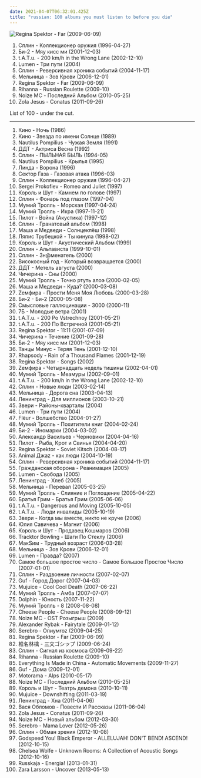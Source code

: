 ```yaml
---
date: 2021-04-07T06:32:01.425Z
title: "russian: 100 albums you must listen to before you die"
---
```

![Regina Spektor - Far (2009-06-09)](http://coverartarchive.org/release/8de3f2da-225f-49de-bb40-7a58e3bb0518/3715735677-500.jpg "Regina Spektor - Far (2009-06-09)")
<ol class="albums">
<li data-cover="http://coverartarchive.org/release/8ee696a2-a2df-3103-9552-84bc89c1b21f/10018803050-500.jpg" data-tags="russian, russian rock" role="button">Сплин - Коллекционер оружия (1996-04-27)</li>
<li data-cover="http://coverartarchive.org/release/981956e9-cbe6-43d3-a41b-9c1cdf9f0615/8629209528-500.jpg" data-tags="rock, russian, russian rock" role="button">Би-2 - Мяу кисс ми (2001-12-03)</li>
<li data-cover="https://img.discogs.com/168ocC56t91yXss7WoXJH59-Iwo=/fit-in/600x519/filters:strip_icc():format(jpeg):mode_rgb():quality(90)/discogs-images/R-10566998-1500033083-6757.png.jpg" data-tags="pop" role="button">t.A.T.u. - 200 km/h in the Wrong Lane (2002-12-10)</li>
<li data-cover="http://coverartarchive.org/release/0ea45f21-a336-40ba-a38b-bf2d1399b0e5/9478672915-500.jpg" data-tags="rock, russian, punk, alternative" role="button">Lumen - Три пути (2004)</li>
<li data-cover="http://coverartarchive.org/release/00de0496-da48-46cc-9199-e3b7b0d13ece/3409380950-500.jpg" data-tags="rock, russian, russian rock" role="button">Сплин - Реверсивная хроника событий (2004-11-17)</li>
<li data-cover="http://coverartarchive.org/release/43e4a25b-dcd7-40e3-abcb-8b9a47ac2d08/20163942881-500.jpg" data-tags="folk, folk rock, russian" role="button">Мельница - Зов Крови (2006-12-01)</li>
<li data-cover="http://coverartarchive.org/release/8de3f2da-225f-49de-bb40-7a58e3bb0518/3715735677-500.jpg" data-tags="pop, piano, anti-folk, indie, alternative, indie pop, indie rock, 00s" role="button">Regina Spektor - Far (2009-06-09)</li>
<li data-cover="http://coverartarchive.org/release/c0615e88-6f03-433d-a559-20082ee33560/1863012429-500.jpg" data-tags="pop, russian, rihanna" role="button">Rihanna - Russian Roulette (2009-10)</li>
<li data-cover="http://coverartarchive.org/release/4b694997-ffff-4e17-b3fa-2eff8fd5e30e/10588245317-500.jpg" data-tags="nozi mc, russian, alternative hip-hop" role="button">Noize MC - Последний Альбом (2010-05-25)</li>
<li data-cover="http://coverartarchive.org/release/4b96bb65-9831-4c26-a3d1-0455a4fa4805/2292051184-500.jpg" data-tags="electronic, electronica, art pop" role="button">Zola Jesus - Conatus (2011-09-26)</li>
</ol>
List of 100 - under the cut.
<!-- more -->

_________________

<ol class="albums">
<li data-cover="http://coverartarchive.org/release/ca391767-e23f-4412-8799-038f61f6408c/7047446915-500.jpg" data-tags="post-punk, new wave, russian rock" role="button">
Кино - Ночь (1986)
</li>
<li data-cover="https://img.discogs.com/KRAsF06OwWq8BQJ_h4tPqnfqoWU=/fit-in/394x608/filters:strip_icc():format(jpeg):mode_rgb():quality(90)/discogs-images/R-7174417-1435394577-3151.png.jpg" data-tags="russian rock" role="button">
Кино - Звезда по имени Солнце (1989)
</li>
<li data-cover="http://coverartarchive.org/release/ed419c7f-a724-43d4-a5ed-fb5b4976d27b/4166591941-500.jpg" data-tags="post-punk, russian" role="button">
Nautilus Pompilius - Чужая Земля (1991)
</li>
<li data-cover="https://img.discogs.com/YveRMLuzQWp2Z4VLIfpSRo8R4Hs=/fit-in/600x945/filters:strip_icc():format(jpeg):mode_rgb():quality(90)/discogs-images/R-777558-1306174349.jpeg.jpg" data-tags="russian rock, russian" role="button">
ДДТ - Актриса Весна (1992)
</li>
<li data-cover="http://coverartarchive.org/release/613c7748-ede2-4006-b202-d6998c5a9716/12162854224-500.jpg" data-tags="rock, russian" role="button">
Сплин - ПЫЛЬНАЯ БЫЛЬ (1994-05)
</li>
<li data-cover="http://coverartarchive.org/release/58e1b301-dbed-31a1-ab07-0939d3673857/4166685041-500.jpg" data-tags="rock, russian rock" role="button">
Nautilus Pompilius - Крылья (1995)
</li>
<li data-cover="http://coverartarchive.org/release/2e18df83-1d5e-494d-850e-e64dac716f91/5706820734-500.jpg" data-tags="russian, alternative pop" role="button">
Линда - Ворона (1996)
</li>
<li data-cover="http://coverartarchive.org/release/d854dd34-d5a5-49b5-83bc-6c17a354112e/7646928612-500.jpg" data-tags="alternative, 90s, russian" role="button">
Сектор Газа - Газовая атака (1996-03)
</li>
<li data-cover="http://coverartarchive.org/release/8ee696a2-a2df-3103-9552-84bc89c1b21f/10018803050-500.jpg" data-tags="russian, russian rock" role="button">
Сплин - Коллекционер оружия (1996-04-27)
</li>
<li data-cover="https://img.discogs.com/6m5eiVRe2WNSw8lrf66tMBR_Gvs=/fit-in/225x222/filters:strip_icc():format(jpeg):mode_rgb():quality(90)/discogs-images/R-15102498-1586713760-6077.jpeg.jpg" data-tags="classical" role="button">
Sergei Prokofiev - Romeo and Juliet (1997)
</li>
<li data-cover="http://coverartarchive.org/release/52c058bb-163a-49d6-81cd-bf0940448d0f/12161289324-500.jpg" data-tags="punk rock" role="button">
Король и Шут - Камнем по голове (1997)
</li>
<li data-cover="http://coverartarchive.org/release/1aaa0434-20d7-3d2b-8bf7-111fea7805ca/11674927194-500.jpg" data-tags="russian rock" role="button">
Сплин - Фонарь под глазом (1997-04)
</li>
<li data-cover="https://img.discogs.com/Z3k4WScRca3dg26gDogwYFL1N3k=/fit-in/556x600/filters:strip_icc():format(jpeg):mode_rgb():quality(90)/discogs-images/R-5197595-1387193447-1676.jpeg.jpg" data-tags="russian rock, rock, pop-rock, russian" role="button">
Мумий Тролль - Морская (1997-04-24)
</li>
<li data-cover="http://coverartarchive.org/release/d768f402-e6ad-443b-9551-5c9e2f25ab9d/12162231602-500.jpg" data-tags="rock, 90s, alternative" role="button">
Мумий Тролль - Икра (1997-11-21)
</li>
<li data-cover="http://coverartarchive.org/release/e293c2d0-a7db-4ca2-ad42-d47363d802dc/8041344512-500.jpg" data-tags="acoustic" role="button">
Пилот - Война (Акустика) (1997-12)
</li>
<li data-cover="https://img.discogs.com/0SuPxfEu6T74Pw_wmSg7dk4zNZg=/fit-in/600x610/filters:strip_icc():format(jpeg):mode_rgb():quality(90)/discogs-images/R-9111371-1474970082-8131.jpeg.jpg" data-tags="russian rock, rock" role="button">
Сплин - Гранатовый альбом (1998)
</li>
<li data-cover="https://img.discogs.com/SD5cT_bJwiAf6Cu4bOudwwTA1Xk=/fit-in/600x600/filters:strip_icc():format(jpeg):mode_rgb():quality(90)/discogs-images/R-573542-1375447942-3616.jpeg.jpg" data-tags="rock, russian" role="button">
Маша и Медведи - Солнцеклёш (1998)
</li>
<li data-cover="http://coverartarchive.org/release/977ebcc6-6093-4135-81b2-35b952af51ce/5109695318-500.jpg" data-tags="belarusian" role="button">
Ляпис Трубецкой - Ты кинула (1998-02)
</li>
<li data-cover="http://coverartarchive.org/release/bbc9e79c-6c53-3865-b74c-bd9bea133baa/7047433301-500.jpg" data-tags="punk rock" role="button">
Король и Шут - Акустический Альбом (1999)
</li>
<li data-cover="http://coverartarchive.org/release/8f6871a9-895e-4a11-b8f2-31a0f11dd46f/3408937704-500.jpg" data-tags="russian rock, rock" role="button">
Сплин - Альтависта (1999-10-01)
</li>
<li data-cover="http://coverartarchive.org/release/80fefa12-27e8-4b41-8732-08d161b6f3e5/3408942818-500.jpg" data-tags="russian rock" role="button">
Сплин - Зн@менатель (2000)
</li>
<li data-cover="http://coverartarchive.org/release/5cb5921e-5933-46bb-af51-b3347ac69028/24339087883-500.jpg" data-tags="russian" role="button">
Високосный год - Который возвращается (2000)
</li>
<li data-cover="http://coverartarchive.org/release/a7fb1924-92ca-4d9e-a67a-01c84c04634c/28163635576-500.jpg" data-tags="rock, russian, russian rock, album" role="button">
ДДТ - Метель августа (2000)
</li>
<li data-cover="https://img.discogs.com/GQYU6SQ8BQLvye7Y8WQG8vzv2R0=/fit-in/600x531/filters:strip_icc():format(jpeg):mode_rgb():quality(90)/discogs-images/R-7361064-1535486256-6953.jpeg.jpg" data-tags="russian" role="button">
Чичерина - Сны (2000)
</li>
<li data-cover="http://coverartarchive.org/release/75bd4618-dadf-4d0e-bb4f-f4635a8b3cef/12161793810-500.jpg" data-tags="rock, russian, pop-rock" role="button">
Мумий Тролль - Точно ртуть алоэ (2000-02-05)
</li>
<li data-cover="http://coverartarchive.org/release/61f389d0-e878-47b4-ba33-6ae29cfa40bd/5090015769-500.jpg" data-tags="female vocalists, russian" role="button">
Маша и Медведи - Куда? (2000-03-08)
</li>
<li data-cover="http://coverartarchive.org/release/c890f158-7efa-4d0c-9646-a530493ce315/1405666877-500.jpg" data-tags="russian rock" role="button">
Zемфира - Прости Меня Моя Любовь (2000-03-28)
</li>
<li data-cover="http://coverartarchive.org/release/d428c5a2-683a-4691-8890-330c782437fe/10677133074-500.jpg" data-tags="russian rock" role="button">
Би-2 - Би-2 (2000-05-08)
</li>
<li data-cover="https://img.discogs.com/MRVPHCqK3kRID_THMMDE-knKCAw=/fit-in/600x948/filters:strip_icc():format(jpeg):mode_rgb():quality(90)/discogs-images/R-3306344-1324997694.jpeg.jpg" data-tags="rock, russian rock" role="button">
Смысловые галлюцинации - 3000 (2000-11)
</li>
<li data-cover="http://coverartarchive.org/release/084d77a1-110c-4e5d-bb7c-780c029a6ca0/4513137735-500.jpg" data-tags="russian, male vocalists" role="button">
7Б - Молодые ветра (2001)
</li>
<li data-cover="https://img.discogs.com/cfc9e7fd50d7c9c08931869b95f6849a01d0635d/images/spacer.gif" data-tags="rock, russian" role="button">
t.A.T.u. - 200 Po Vstrechnoy (2001-05-21)
</li>
<li data-cover="https://img.discogs.com/Vi38ysSm0Ry1nIeJkzua7suq0Mw=/fit-in/588x600/filters:strip_icc():format(jpeg):mode_rgb():quality(90)/discogs-images/R-243888-1148373522.jpeg.jpg" data-tags="pop, russian" role="button">
t.A.T.u. - 200 По Встречной (2001-05-21)
</li>
<li data-cover="http://coverartarchive.org/release/df05a613-0cde-4f9c-bf69-59bd3b76be3e/5817135757-500.jpg" data-tags="jazz, piano, anti-folk" role="button">
Regina Spektor - 11:11 (2001-07-09)
</li>
<li data-cover="https://img.discogs.com/GPcYJ4HSF83GSQqVCqJAvaEwObU=/fit-in/600x598/filters:strip_icc():format(jpeg):mode_rgb():quality(90)/discogs-images/R-372753-1506459603-3178.jpeg.jpg" data-tags="russian" role="button">
Чичерина - Течение (2001-09-28)
</li>
<li data-cover="http://coverartarchive.org/release/981956e9-cbe6-43d3-a41b-9c1cdf9f0615/8629209528-500.jpg" data-tags="rock, russian, russian rock" role="button">
Би-2 - Мяу кисс ми (2001-12-03)
</li>
<li data-cover="http://coverartarchive.org/release/010360cd-0eb9-4083-bb80-3b7ff14bf1e6/9908342074-500.jpg" data-tags="russian" role="button">
Танцы Минус - Теряя Тень (2001-12-10)
</li>
<li data-cover="https://img.discogs.com/IQQRArelyNzXNjq1rLmDJDnenJg=/fit-in/400x400/filters:strip_icc():format(jpeg):mode_rgb():quality(90)/discogs-images/R-2288481-1274648361.jpeg.jpg" data-tags="power metal, symphonic metal" role="button">
Rhapsody - Rain of a Thousand Flames (2001-12-19)
</li>
<li data-cover="http://coverartarchive.org/release/fcb8a3df-61cc-450e-9c9a-fbcfddffae84/16146902869-500.jpg" data-tags="piano, female vocalists" role="button">
Regina Spektor - Songs (2002)
</li>
<li data-cover="http://coverartarchive.org/release/103472d6-746e-4533-be60-ba95bb4383fb/1406115627-500.jpg" data-tags="russian rock, rock" role="button">
Zемфира - Четырнадцать недель тишины (2002-04-01)
</li>
<li data-cover="http://coverartarchive.org/release/f1ffaf91-60fe-3697-b5fa-c75f16674acb/19154216035-500.jpg" data-tags="rock, russian, pop-rock" role="button">
Мумий Тролль - Меамуры (2002-09-01)
</li>
<li data-cover="https://img.discogs.com/168ocC56t91yXss7WoXJH59-Iwo=/fit-in/600x519/filters:strip_icc():format(jpeg):mode_rgb():quality(90)/discogs-images/R-10566998-1500033083-6757.png.jpg" data-tags="pop" role="button">
t.A.T.u. - 200 km/h in the Wrong Lane (2002-12-10)
</li>
<li data-cover="http://coverartarchive.org/release/b54e926d-fefe-3de8-84ea-a14b6ce462e0/3409360415-500.jpg" data-tags="rock" role="button">
Сплин - Новые люди (2003-02-14)
</li>
<li data-cover="http://coverartarchive.org/release/7ae07f7a-4444-4d62-b2ed-0b60bb802715/27801453848-500.jpg" data-tags="folk, russian" role="button">
Мельница - Дорога сна (2003-04-13)
</li>
<li data-cover="http://coverartarchive.org/release/18230503-dc0a-4822-b7bc-7822a769d4e8/28086874897-500.jpg" data-tags="ska, russian" role="button">
Ленинград - Для миллионов (2003-10-21)
</li>
<li data-cover="http://coverartarchive.org/release/b11b45ac-bef8-4139-99a0-7255d0ef4c17/27109302009-500.jpg" data-tags="rock, russian" role="button">
Звери - Районы-кварталы (2004)
</li>
<li data-cover="http://coverartarchive.org/release/0ea45f21-a336-40ba-a38b-bf2d1399b0e5/9478672915-500.jpg" data-tags="rock, russian, punk, alternative" role="button">
Lumen - Три пути (2004)
</li>
<li data-cover="http://coverartarchive.org/release/ea9811df-915b-4d1b-8172-673b5cc4ce7d/4397578495-500.jpg" data-tags="ethereal" role="button">
Flëur - Волшебство (2004-01-27)
</li>
<li data-cover="http://coverartarchive.org/release/b4f28951-7eb0-36b8-8a01-06e64ea5e9ce/19154191635-500.jpg" data-tags="russian, rock, russian rock" role="button">
Мумий Тролль - Похитители книг (2004-02-24)
</li>
<li data-cover="http://coverartarchive.org/release/74e829b2-6155-49d1-a634-ae72e685e264/11339739256-500.jpg" data-tags="rock, alternative, russian, russian rock, record collection" role="button">
Би-2 - Иномарки (2004-03-02)
</li>
<li data-cover="http://coverartarchive.org/release/74358c59-6b61-49c7-b29a-a864bac0c21d/3409386947-500.jpg" data-tags="home-sweet-homeland" role="button">
Александр Васильев - Черновики (2004-04-16)
</li>
<li data-cover="https://img.discogs.com/UfSn6gfi6sOx5KeoccttQOpOmjg=/fit-in/600x595/filters:strip_icc():format(jpeg):mode_rgb():quality(90)/discogs-images/R-7325390-1439827999-1877.jpeg.jpg" data-tags="russian rock" role="button">
Пилот - Рыба, Крот и Свинья (2004-04-20)
</li>
<li data-cover="http://coverartarchive.org/release/39af013c-fe41-413e-8909-066147967c57/16197647081-500.jpg" data-tags="singer-songwriter, female vocalists, anti-folk" role="button">
Regina Spektor - Soviet Kitsch (2004-08-17)
</li>
<li data-cover="https://img.discogs.com/khYKiYX3oXg5XfkVPWh4SVNBMQI=/fit-in/600x598/filters:strip_icc():format(jpeg):mode_rgb():quality(90)/discogs-images/R-1974834-1443379336-4926.jpeg.jpg" data-tags="alternative" role="button">
Animal Джаz - как люди (2004-10-19)
</li>
<li data-cover="http://coverartarchive.org/release/00de0496-da48-46cc-9199-e3b7b0d13ece/3409380950-500.jpg" data-tags="rock, russian, russian rock" role="button">
Сплин - Реверсивная хроника событий (2004-11-17)
</li>
<li data-cover="http://coverartarchive.org/release/f230b810-c08e-4c48-a0be-a161cb937350/9549843827-500.jpg" data-tags="punk, post-punk, psychedelic rock" role="button">
Гражданская оборона - Реанимация (2005)
</li>
<li data-cover="http://coverartarchive.org/release/c7af3832-ec57-4030-8c17-78e0f6f8f3a3/9478681638-500.jpg" data-tags="rock, lumen, alternative, alternative rock" role="button">
Lumen - Свобода (2005)
</li>
<li data-cover="https://img.discogs.com/WMoGKKgjYFAJCFeMUtzI_Moi8Vw=/fit-in/600x620/filters:strip_icc():format(jpeg):mode_rgb():quality(90)/discogs-images/R-11285784-1513447849-7032.jpeg.jpg" data-tags="russian" role="button">
Ленинград - Хлеб (2005)
</li>
<li data-cover="http://coverartarchive.org/release/637dca39-d103-447a-a115-bab41d7a5e2c/27801445252-500.jpg" data-tags="folk, folk rock" role="button">
Мельница - Перевал (2005-03-25)
</li>
<li data-cover="http://coverartarchive.org/release/a237a605-e4ae-4642-a7df-48b56c71f5bb/19154243216-500.jpg" data-tags="russian rock" role="button">
Мумий Тролль - Слияние и Поглощение (2005-04-22)
</li>
<li data-cover="https://via.placeholder.com/450" data-tags="russian, eastern europe rock" role="button">
Братья Грим - Братья Грим (2005-06-06)
</li>
<li data-cover="https://via.placeholder.com/450" data-tags="pop" role="button">
t.A.T.u. - Dangerous and Moving (2005-10-05)
</li>
<li data-cover="http://coverartarchive.org/release/bb656d72-5e7c-4d0a-b45d-d8579747505e/10160516993-500.jpg" data-tags="russian, pop" role="button">
t.A.T.u. - Люди инвалиды (2005-10-19)
</li>
<li data-cover="https://img.discogs.com/UtQJIiw3C4XmBQVBN7JJc_zSxlY=/fit-in/600x599/filters:strip_icc():format(jpeg):mode_rgb():quality(90)/discogs-images/R-705452-1560867494-6266.jpeg.jpg" data-tags="rock, russian, russian rock" role="button">
Звери - Когда мы вместе, никто не круче (2006)
</li>
<li data-cover="http://coverartarchive.org/release/64b5164e-f733-48ab-800a-cedb01d0a0a1/28483233476-500.jpg" data-tags="russian" role="button">
Юлия Савичева - Магнит (2006)
</li>
<li data-cover="http://coverartarchive.org/release/596e5567-f743-4013-b036-4c35706083da/10095618121-500.jpg" data-tags="punk rock" role="button">
Король и Шут - Продавец Кошмаров (2006)
</li>
<li data-cover="http://coverartarchive.org/release/4c0c646f-0f0c-4c10-b5e2-3f40d9317b30/5684022212-500.jpg" data-tags="metal, alternative, alternative rock, russian, alternative metal, nu metal, russian alternative" role="button">
Tracktor Bowling - Шаги По Стеклу (2006)
</li>
<li data-cover="http://coverartarchive.org/release/7eccf2d2-95aa-4feb-bb51-e9dec109aeec/1259766212-500.jpg" data-tags="pop, memories, russian, 00s, russian pop, memory" role="button">
МакSим - Трудный возраст (2006-03-28)
</li>
<li data-cover="http://coverartarchive.org/release/43e4a25b-dcd7-40e3-abcb-8b9a47ac2d08/20163942881-500.jpg" data-tags="folk, folk rock, russian" role="button">
Мельница - Зов Крови (2006-12-01)
</li>
<li data-cover="http://coverartarchive.org/release/d391aa9a-a06d-4061-8b85-bde5f16ca299/9478684377-500.jpg" data-tags="lumen, russian rock, punk, russian alternative" role="button">
Lumen - Правда? (2007)
</li>
<li data-cover="http://coverartarchive.org/release/8e9b3db8-c317-4c77-b054-b1295d1fbcaa/3042522833-500.jpg" data-tags="electronic, ambient, experimental" role="button">
Самое большое простое число - Самое Большое Простое Число (2007-01-01)
</li>
<li data-cover="http://coverartarchive.org/release/8014f993-3a10-43e6-91fc-e70e916e82ae/3409391770-500.jpg" data-tags="russian rock" role="button">
Сплин - Раздвоение личности (2007-02-07)
</li>
<li data-cover="http://coverartarchive.org/release/8ae14351-f6c9-495e-b652-491f8d480609/1978475483-500.jpg" data-tags="russian rap, guf, hip-hop" role="button">
Guf - Город Дорог (2007-04-03)
</li>
<li data-cover="http://coverartarchive.org/release/ab238b2a-c7c8-49b1-b5b0-caa9bd85dd29/4431938009-500.jpg" data-tags="experimental, idm, minimal" role="button">
Mujuice - Cool Cool Death (2007-06-22)
</li>
<li data-cover="http://coverartarchive.org/release/3fa69ffc-f152-3fcc-870e-5c3dbef29e04/19154247481-500.jpg" data-tags="rock, alternative, russian, russian rock" role="button">
Мумий Тролль - Амба (2007-07-07)
</li>
<li data-cover="http://coverartarchive.org/release/ddb50222-0bc5-33c6-b332-03d994b2fd71/11563033220-500.jpg" data-tags="alternative" role="button">
Dolphin - Юность (2007-11-22)
</li>
<li data-cover="http://coverartarchive.org/release/93563577-c07b-416a-acb5-e90235af18f1/24692507668-500.jpg" data-tags="rock, russian" role="button">
Мумий Тролль - 8 (2008-08-08)
</li>
<li data-cover="http://coverartarchive.org/release/f8c1ed14-6dd6-4a95-8bf3-08358227abf0/11367328476-500.jpg" data-tags="russian" role="button">
Cheese People - Cheese People (2008-09-12)
</li>
<li data-cover="http://coverartarchive.org/release/ac9ccb92-586b-4b57-97fa-d653a7ea5be3/22983989074-500.jpg" data-tags="hip-hop" role="button">
Noize MC - OST Розыгрыш (2009)
</li>
<li data-cover="http://coverartarchive.org/release/a640a0f7-f52c-4bfd-b4fe-038e14b11af9/2361770326-500.jpg" data-tags="pop, russian" role="button">
Alexander Rybak - Fairytale (2009-01-12)
</li>
<li data-cover="http://coverartarchive.org/release/77fd3081-957b-4c6f-8059-2aa2eabbd01d/7038644600-500.jpg" data-tags="russian, pop" role="button">
Serebro - Опиумroz (2009-04-25)
</li>
<li data-cover="http://coverartarchive.org/release/8de3f2da-225f-49de-bb40-7a58e3bb0518/3715735677-500.jpg" data-tags="pop, piano, anti-folk, indie, alternative, indie pop, indie rock, 00s" role="button">
Regina Spektor - Far (2009-06-09)
</li>
<li data-cover="https://via.placeholder.com/450" data-tags="japanese, female vocalists, hipster, art pop, not experimental, dulukk, dulukkcore, worst albums of 2017, total spambo, spambo, total dulukk and jpoptrasher and lenushiromiya spam the fuck out of everything, dulukk and jpoptrasher and lenushiromiya spam the fuck out of everything, noise, trance, classic rock, heavy metal, black metal, metalcore, metal, hip-hop, spanish, electronic, electronica, french, electropop, classical, female, hip hop, pop, rock, soul, 60s, 70s, 80s, british, punk, brutal, grindcore, hardcore, revolution, swedish, emo, rap, ambient, offspring, dubstep, dance, dark, cheese, easy listening, hair metal, funk, new age, techno, house, acid jazz, schlager, canadian, viking metal, melodic death metal, voice, 90s, justin timberlake, russian, jpop, mashup, post, drone, african, radio, insane, party, skinhead, evanescence" role="button">
椎名林檎 - 三文ゴシップ (2009-06-24)
</li>
<li data-cover="http://coverartarchive.org/release/a0c542f3-9cf8-493d-8568-f83bfb4e97b0/3409399361-500.jpg" data-tags="rock" role="button">
Сплин - Сигнал из космоса (2009-09-22)
</li>
<li data-cover="http://coverartarchive.org/release/c0615e88-6f03-433d-a559-20082ee33560/1863012429-500.jpg" data-tags="pop, russian, rihanna" role="button">
Rihanna - Russian Roulette (2009-10)
</li>
<li data-cover="https://img.discogs.com/f3u4U0rla2ls427kfbBhi72yz68=/fit-in/600x600/filters:strip_icc():format(jpeg):mode_rgb():quality(90)/discogs-images/R-2248358-1272228462.jpeg.jpg" data-tags="indie, post-rock" role="button">
Everything Is Made in China - Automatic Movements (2009-11-27)
</li>
<li data-cover="http://coverartarchive.org/release/502a8bd7-d5fb-42ff-86d5-a8bca0650b51/27664759338-500.jpg" data-tags="rap" role="button">
Guf - Дома (2009-12-01)
</li>
<li data-cover="http://coverartarchive.org/release/aac74ae4-155f-49de-9f81-dd5e4c23c9d3/6960434823-500.jpg" data-tags="post-punk, indie rock" role="button">
Motorama - Alps (2010-05-17)
</li>
<li data-cover="http://coverartarchive.org/release/4b694997-ffff-4e17-b3fa-2eff8fd5e30e/10588245317-500.jpg" data-tags="nozi mc, russian, alternative hip-hop" role="button">
Noize MC - Последний Альбом (2010-05-25)
</li>
<li data-cover="http://coverartarchive.org/release/bc5e9a51-b17e-465e-9377-0c3f52a5368e/7331538104-500.jpg" data-tags="art-punk" role="button">
Король и Шут - Театръ демона (2010-10-11)
</li>
<li data-cover="http://coverartarchive.org/release/e33bbca2-510d-4743-9717-8d8c6d2ff7e8/2244807041-500.jpg" data-tags="idm, experimental" role="button">
Mujuice - Downshifting (2011-03-19)
</li>
<li data-cover="https://img.discogs.com/WMoGKKgjYFAJCFeMUtzI_Moi8Vw=/fit-in/600x620/filters:strip_icc():format(jpeg):mode_rgb():quality(90)/discogs-images/R-11285784-1513447849-7032.jpeg.jpg" data-tags="rock, ska, russian, russian rock, mat, shnurok records, zenith" role="button">
Ленинград - Хна (2011-04-06)
</li>
<li data-cover="http://coverartarchive.org/release/a523cc3e-ffc4-4ddd-a1df-59d65aa4b5b4/3922176550-500.jpg" data-tags="russian" role="button">
Вася Обломов - Повести И Рассказы (2011-06-04)
</li>
<li data-cover="http://coverartarchive.org/release/4b96bb65-9831-4c26-a3d1-0455a4fa4805/2292051184-500.jpg" data-tags="electronic, electronica, art pop" role="button">
Zola Jesus - Conatus (2011-09-26)
</li>
<li data-cover="http://coverartarchive.org/release/8faa0140-377f-453d-9e47-b08244ef48ba/1599503519-500.jpg" data-tags="hip-hop" role="button">
Noize MC - Новый альбом (2012-03-30)
</li>
<li data-cover="https://img.discogs.com/INxLcdr_m8NaZA2V9LZLJFRtrYA=/fit-in/600x600/filters:strip_icc():format(jpeg):mode_rgb():quality(90)/discogs-images/R-3882181-1348919423-1874.jpeg.jpg" data-tags="pop, female vocalists, dance, russian, russas, rolanzeliger" role="button">
Serebro - Mama Lover (2012-05-26)
</li>
<li data-cover="http://coverartarchive.org/release/71c73516-1269-439d-9cd7-8cd4717760e3/2294072621-500.jpg" data-tags="rock" role="button">
Сплин - Обман зрения (2012-10-08)
</li>
<li data-cover="http://coverartarchive.org/release/7067908c-402e-4c17-99af-4c509b89d91c/25247846466-500.jpg" data-tags="post-rock, rock, drone" role="button">
Godspeed You! Black Emperor - ALLELUJAH! DON'T BEND! ASCEND! (2012-10-15)
</li>
<li data-cover="http://coverartarchive.org/release/8589ba2a-e62a-418d-a04d-1ee032197dd3/17775653396-500.jpg" data-tags="folk, andrew, ccm, donald trump, david orton" role="button">
Chelsea Wolfe - Unknown Rooms: A Collection of Acoustic Songs (2012-10-16)
</li>
<li data-cover="http://coverartarchive.org/release/8345b1ef-6036-4ca2-acdb-82b26c266ab0/4199037204-500.jpg" data-tags="metal, punk, ska, russian, ska punk, austrian, russian ska, turbo polka" role="button">
Russkaja - Energia! (2013-01-31)
</li>
<li data-cover="http://coverartarchive.org/release/abf8a774-f31b-463b-8579-cb5a553ad833/14524742257-500.jpg" data-tags="swedish" role="button">
Zara Larsson - Uncover (2013-05-13)
</li>
</ol>